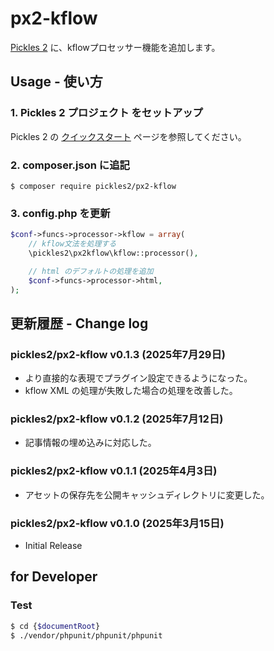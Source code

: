 # px2-kflow

[Pickles 2](https://pickles2.com/) に、kflowプロセッサー機能を追加します。


## Usage - 使い方

### 1. Pickles 2 プロジェクト をセットアップ

Pickles 2 の [クイックスタート](https://pickles2.com/getting_started/) ページを参照してください。

### 2. composer.json に追記

```
$ composer require pickles2/px2-kflow
```

### 3. config.php を更新

```php
$conf->funcs->processor->kflow = array(
    // kflow文法を処理する
    \pickles2\px2kflow\kflow::processor(),

    // html のデフォルトの処理を追加
    $conf->funcs->processor->html,
);
```


## 更新履歴 - Change log

### pickles2/px2-kflow v0.1.3 (2025年7月29日)

- より直接的な表現でプラグイン設定できるようになった。
- kflow XML の処理が失敗した場合の処理を改善した。

### pickles2/px2-kflow v0.1.2 (2025年7月12日)

- 記事情報の埋め込みに対応した。

### pickles2/px2-kflow v0.1.1 (2025年4月3日)

- アセットの保存先を公開キャッシュディレクトリに変更した。

### pickles2/px2-kflow v0.1.0 (2025年3月15日)

- Initial Release


## for Developer

### Test

```bash
$ cd {$documentRoot}
$ ./vendor/phpunit/phpunit/phpunit
```
